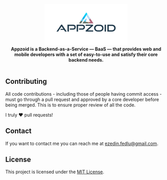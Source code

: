 <p align="center">
    <a href="#" target="_blank"><img width="260" height="128" src="./assets/logo.png" alt="Appzoid Logo"></a>
    <br />
    <b>Appzoid is a Backend-as-a-Service — BaaS — that provides web and mobile developers with a set of easy-to-use and satisfy their core backend needs.</b>
    <br />
    <br />
</p>

## Contributing

All code contributions - including those of people having commit access - must go through a pull request and approved by a core developer before being merged. This is to ensure proper review of all the code.

I truly ❤️ pull requests!

## Contact

If you want to contact me you can reach me at [ezedin.fedlu@gmail.com](mailto:ezedin.fedlu@gmail.com).

## License

This project is licensed under the [MIT License](./LICENSE).
